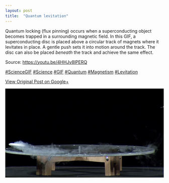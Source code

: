 ```yaml
---
layout: post
title:  "Quantum levitation"
---
```


Quantum locking (flux pinning) occurs when a superconducting object becomes
trapped in a surrounding magnetic field. In this GIF, a superconducting disc
is placed above a circular track of magnets where it levitates in place. A
gentle push sets it into motion around the track. The disc can also be placed
_beneath_ the track and achieve the same effect.  
  
Source: <https://youtu.be/4HHJv8lPERQ>  
  
[#ScienceGIF](https://plus.google.com/s/%23ScienceGIF/posts)
[#Science](https://plus.google.com/s/%23Science/posts)
[#GIF](https://plus.google.com/s/%23GIF/posts)
[#Quantum](https://plus.google.com/s/%23Quantum/posts)
[#Magnetism](https://plus.google.com/s/%23Magnetism/posts)
[#Levitation](https://plus.google.com/s/%23Levitation/posts)

[View Original Post on Google+](https://plus.google.com/+ColinSullender/posts/CE7vb7jmB27)

![Quantum levitation](/assets/img/2015-05-26-Quantum-levitation.gif)
